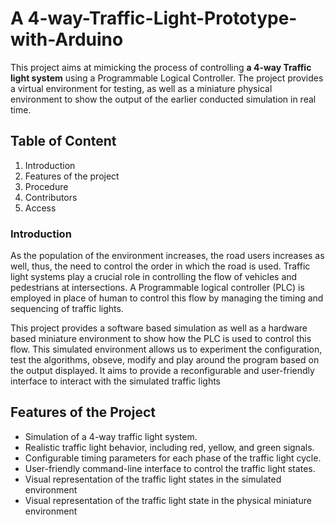 # A 4-way-Traffic-Light-Prototype-with-Arduino

This project aims at mimicking the process of controlling **a 4-way Traffic light system** using a Programmable Logical Controller.
The project provides a virtual environment for testing, as well as a miniature physical environment to show the output of the earlier conducted simulation in real time.


## Table of Content
1. Introduction
2. Features of the project
3. Procedure
4. Contributors
5. Access

### Introduction
As the population of the environment increases, the road users increases as well, thus, the need to control the order in which the road is used.
Traffic light systems play a crucial role in controlling the flow of vehicles and pedestrians at intersections.
A Programmable logical controller (PLC) is employed in place of human to control this flow by managing the timing and sequencing of traffic lights.

This project provides a software based simulation as well as a hardware based miniature environment to show how the PLC is used to control this flow.
This simulated environment allows us to experiment the configuration, test the algorithms, obseve, modify and play around the program based on the output displayed.
It aims to provide a reconfigurable and user-friendly interface to interact with the simulated traffic lights

## Features of the Project
* Simulation of a 4-way traffic light system.
* Realistic traffic light behavior, including red, yellow, and green signals.
* Configurable timing parameters for each phase of the traffic light cycle.
* User-friendly command-line interface to control the traffic light states.
* Visual representation of the traffic light states in the simulated environment
* Visual representation of the traffic light state in the physical miniature environment

